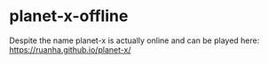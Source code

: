# planet-x-offline

Despite the name planet-x is actually online and can be played here: https://ruanha.github.io/planet-x/
